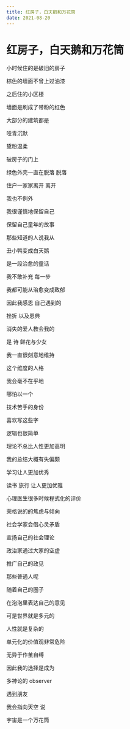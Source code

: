 ```yaml
---
title: 红房子，白天鹅和万花筒
date: 2021-08-20
---
```


# 红房子，白天鹅和万花筒

小时候住的是破旧的房子

棕色的墙面不曾上过油漆

之后住的小区楼

墙面是刷成了带粉的红色

大部分的建筑都是

哑青沉默

黛粉温柔

破房子的门上

绿色外壳一直在脱落 脱落

住户一家家离开 离开

我也不例外

我很谨慎地保留自己

保留自己童年的故事

那些知道的人说我从

丑小鸭变成白天鹅

是一段治愈的童话

我不敢补充 每一步

我都可能从治愈变成致郁

因此我感恩 自己遇到的

挫折 以及恩典

消失的爱人教会我的

是 诗 鲜花与少女

我一直很刻意地维持

这个维度的人格

我会毫不在乎地

哪怕以一个

技术苦手的身份

喜欢写这些字

逻辑也很简单

理论不总比人性更加高明

我的总结大概有失偏颇

学习让人更加优秀

读书 旅行 让人更加优雅

心理医生很多时候程式化的评价

荣格说的的焦虑与倾向

社会学家会借心灵矛盾

宣扬自己的社会理论

政治家通过大家的空虚

推广自己的政见

那些普通人呢

随着自己的圈子

在泡泡里表达自己的意见

可是世界就是多元的

人性就是复杂的

单元化的价值观非常危险

无异于作茧自缚

因此我的选择是成为

多神论的 observer

遇到朋友

我会指向天空 说

宇宙是一个万花筒
